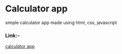 # Calculator app

simple calculator app made using html, css, javascript

### Link:-

[calculator app](https://calculator-app-abhishek-00.netlify.app/)

